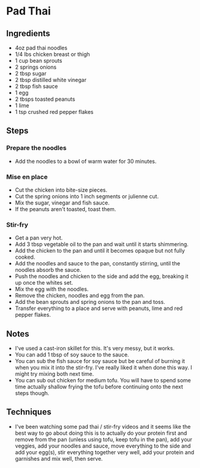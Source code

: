 # Pad Thai

## Ingredients

- 4oz pad thai noodles
- 1/4 lbs chicken breast or thigh
- 1 cup bean sprouts
- 2 springs onions
- 2 tbsp sugar
- 2 tbsp distilled white vinegar
- 2 tbsp fish sauce
- 1 egg
- 2 tbsps toasted peanuts
- 1 lime
- 1 tsp crushed red pepper flakes

## Steps

### Prepare the noodles

- Add the noodles to a bowl of warm water for 30 minutes.

### Mise en place

- Cut the chicken into bite-size pieces.
- Cut the spring onions into 1 inch segments or julienne cut.
- Mix the sugar, vinegar and fish sauce.
- If the peanuts aren't toasted, toast them.

### Stir-fry

- Get a pan very hot.
- Add 3 tbsp vegetable oil to the pan and wait until it starts shimmering.
- Add the chicken to the pan and until it becomes opaque but not fully cooked.
- Add the noodles and sauce to the pan, constantly stirring, until the noodles absorb the sauce.
- Push the noodles and chicken to the side and add the egg, breaking it up once the whites set.
- Mix the egg with the noodles.
- Remove the chicken, noodles and egg from the pan.
- Add the bean sprouts and spring onions to the pan and toss.
- Transfer everything to a place and serve with peanuts, lime and red pepper flakes.

## Notes

- I've used a cast-iron skillet for this. It's very messy, but it works.
- You can add 1 tbsp of soy sauce to the sauce.
- You can sub the fish sauce for soy sauce but be careful of burning it when you mix it into the stir-fry. I've really liked it when done this way. I might try mixing both next time.
- You can sub out chicken for medium tofu. You will have to spend some time actually shallow frying the tofu before continuing onto the next steps though.

## Techniques

- I've been watching some pad thai / stir-fry videos and it seems like the best way to go about doing this is to actually do your protein first and remove from the pan (unless using tofu, keep tofu in the pan), add your veggies, add your noodles and sauce, move everything to the side and add your egg(s), stir everything together very well, add your protein and garnishes and mix well, then serve.